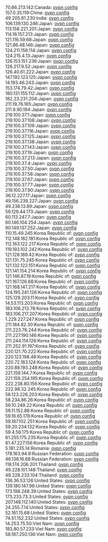 70.66.213.142:Canada: [ovpn config](vpn/70_66_213_142.ovpn)  
157.0.35.119:China: [ovpn config](vpn/157_0_35_119.ovpn)  
49.205.81.230:India: [ovpn config](vpn/49_205_81_230.ovpn)  
106.139.130.246:Japan: [ovpn config](vpn/106_139_130_246.ovpn)  
113.158.221.201:Japan: [ovpn config](vpn/113_158_221_201.ovpn)  
114.16.157.213:Japan: [ovpn config](vpn/114_16_157_213.ovpn)  
121.116.59.68:Japan: [ovpn config](vpn/121_116_59_68.ovpn)  
121.86.48.146:Japan: [ovpn config](vpn/121_86_48_146.ovpn)  
124.211.158.114:Japan: [ovpn config](vpn/124_211_158_114.ovpn)  
124.215.4.13:Japan: [ovpn config](vpn/124_215_4_13.ovpn)  
126.153.151.236:Japan: [ovpn config](vpn/126_153_151_236.ovpn)  
126.217.9.52:Japan: [ovpn config](vpn/126_217_9_52.ovpn)  
126.40.61.222:Japan: [ovpn config](vpn/126_40_61_222.ovpn)  
147.192.123.125:Japan: [ovpn config](vpn/147_192_123_125.ovpn)  
14.193.46.243:Japan: [ovpn config](vpn/14_193_46_243.ovpn)  
153.174.79.42:Japan: [ovpn config](vpn/153_174_79_42.ovpn)  
180.131.155.112:Japan: [ovpn config](vpn/180_131_155_112.ovpn)  
182.23.231.204:Japan: [ovpn config](vpn/182_23_231_204.ovpn)  
211.19.76.165:Japan: [ovpn config](vpn/211_19_76_165.ovpn)  
211.9.90.194:Japan: [ovpn config](vpn/211_9_90_194.ovpn)  
219.100.37.1:Japan: [ovpn config](vpn/219_100_37_1.ovpn)  
219.100.37.108:Japan: [ovpn config](vpn/219_100_37_108.ovpn)  
219.100.37.109:Japan: [ovpn config](vpn/219_100_37_109.ovpn)  
219.100.37.116:Japan: [ovpn config](vpn/219_100_37_116.ovpn)  
219.100.37.125:Japan: [ovpn config](vpn/219_100_37_125.ovpn)  
219.100.37.138:Japan: [ovpn config](vpn/219_100_37_138.ovpn)  
219.100.37.143:Japan: [ovpn config](vpn/219_100_37_143.ovpn)  
219.100.37.19:Japan: [ovpn config](vpn/219_100_37_19.ovpn)  
219.100.37.213:Japan: [ovpn config](vpn/219_100_37_213.ovpn)  
219.100.37.4:Japan: [ovpn config](vpn/219_100_37_4.ovpn)  
219.100.37.50:Japan: [ovpn config](vpn/219_100_37_50.ovpn)  
219.100.37.58:Japan: [ovpn config](vpn/219_100_37_58.ovpn)  
219.100.37.67:Japan: [ovpn config](vpn/219_100_37_67.ovpn)  
219.100.37.77:Japan: [ovpn config](vpn/219_100_37_77.ovpn)  
219.100.37.90:Japan: [ovpn config](vpn/219_100_37_90.ovpn)  
36.12.227.17:Japan: [ovpn config](vpn/36_12_227_17.ovpn)  
49.156.239.227:Japan: [ovpn config](vpn/49_156_239_227.ovpn)  
49.238.13.89:Japan: [ovpn config](vpn/49_238_13_89.ovpn)  
59.129.44.173:Japan: [ovpn config](vpn/59_129_44_173.ovpn)  
60.113.247.7:Japan: [ovpn config](vpn/60_113_247_7.ovpn)  
60.146.104.254:Japan: [ovpn config](vpn/60_146_104_254.ovpn)  
90.149.137.252:Japan: [ovpn config](vpn/90_149_137_252.ovpn)  
110.15.49.245:Korea Republic of: [ovpn config](vpn/110_15_49_245.ovpn)  
112.148.182.181:Korea Republic of: [ovpn config](vpn/112_148_182_181.ovpn)  
112.163.122.217:Korea Republic of: [ovpn config](vpn/112_163_122_217.ovpn)  
119.193.102.242:Korea Republic of: [ovpn config](vpn/119_193_102_242.ovpn)  
121.128.189.42:Korea Republic of: [ovpn config](vpn/121_128_189_42.ovpn)  
121.131.75.245:Korea Republic of: [ovpn config](vpn/121_131_75_245.ovpn)  
121.132.122.151:Korea Republic of: [ovpn config](vpn/121_132_122_151.ovpn)  
121.141.154.214:Korea Republic of: [ovpn config](vpn/121_141_154_214.ovpn)  
121.146.87.19:Korea Republic of: [ovpn config](vpn/121_146_87_19.ovpn)  
121.167.126.68:Korea Republic of: [ovpn config](vpn/121_167_126_68.ovpn)  
121.168.147.217:Korea Republic of: [ovpn config](vpn/121_168_147_217.ovpn)  
124.195.241.126:Korea Republic of: [ovpn config](vpn/124_195_241_126.ovpn)  
125.129.203.11:Korea Republic of: [ovpn config](vpn/125_129_203_11.ovpn)  
14.53.113.203:Korea Republic of: [ovpn config](vpn/14_53_113_203.ovpn)  
183.106.213.78:Korea Republic of: [ovpn config](vpn/183_106_213_78.ovpn)  
183.106.217.207:Korea Republic of: [ovpn config](vpn/183_106_217_207.ovpn)  
1.229.227.247:Korea Republic of: [ovpn config](vpn/1_229_227_247.ovpn)  
211.184.82.30:Korea Republic of: [ovpn config](vpn/211_184_82_30.ovpn)  
211.223.76.244:Korea Republic of: [ovpn config](vpn/211_223_76_244.ovpn)  
211.227.190.146:Korea Republic of: [ovpn config](vpn/211_227_190_146.ovpn)  
211.244.114.126:Korea Republic of: [ovpn config](vpn/211_244_114_126.ovpn)  
211.252.91.197:Korea Republic of: [ovpn config](vpn/211_252_91_197.ovpn)  
220.121.70.222:Korea Republic of: [ovpn config](vpn/220_121_70_222.ovpn)  
220.123.198.48:Korea Republic of: [ovpn config](vpn/220_123_198_48.ovpn)  
220.72.183.124:Korea Republic of: [ovpn config](vpn/220_72_183_124.ovpn)  
220.88.193.248:Korea Republic of: [ovpn config](vpn/220_88_193_248.ovpn)  
221.159.144.7:Korea Republic of: [ovpn config](vpn/221_159_144_7.ovpn)  
221.159.254.195:Korea Republic of: [ovpn config](vpn/221_159_254_195.ovpn)  
222.238.80.156:Korea Republic of: [ovpn config](vpn/222_238_80_156.ovpn)  
222.98.32.245:Korea Republic of: [ovpn config](vpn/222_98_32_245.ovpn)  
58.123.226.203:Korea Republic of: [ovpn config](vpn/58_123_226_203.ovpn)  
58.234.86.26:Korea Republic of: [ovpn config](vpn/58_234_86_26.ovpn)  
59.10.249.22:Korea Republic of: [ovpn config](vpn/59_10_249_22.ovpn)  
59.11.152.88:Korea Republic of: [ovpn config](vpn/59_11_152_88.ovpn)  
59.16.65.178:Korea Republic of: [ovpn config](vpn/59_16_65_178.ovpn)  
59.187.102.251:Korea Republic of: [ovpn config](vpn/59_187_102_251.ovpn)  
59.20.234.132:Korea Republic of: [ovpn config](vpn/59_20_234_132.ovpn)  
59.4.58.175:Korea Republic of: [ovpn config](vpn/59_4_58_175.ovpn)  
61.255.175.235:Korea Republic of: [ovpn config](vpn/61_255_175_235.ovpn)  
61.47.227.156:Korea Republic of: [ovpn config](vpn/61_47_227_156.ovpn)  
5.181.235.14:Romania: [ovpn config](vpn/5_181_235_14.ovpn)  
178.163.94.9:Russian Federation: [ovpn config](vpn/178_163_94_9.ovpn)  
46.138.16.68:Russian Federation: [ovpn config](vpn/46_138_16_68.ovpn)  
118.174.206.201:Thailand: [ovpn config](vpn/118_174_206_201.ovpn)  
49.228.101.148:Thailand: [ovpn config](vpn/49_228_101_148.ovpn)  
49.228.233.104:Thailand: [ovpn config](vpn/49_228_233_104.ovpn)  
136.36.53.126:United States: [ovpn config](vpn/136_36_53_126.ovpn)  
139.180.147.96:United States: [ovpn config](vpn/139_180_147_96.ovpn)  
173.198.248.39:United States: [ovpn config](vpn/173_198_248_39.ovpn)  
173.233.73.3:United States: [ovpn config](vpn/173_233_73_3.ovpn)  
207.148.112.140:United States: [ovpn config](vpn/207_148_112_140.ovpn)  
24.255.7.14:United States: [ovpn config](vpn/24_255_7_14.ovpn)  
52.161.15.68:United States: [ovpn config](vpn/52_161_15_68.ovpn)  
74.51.152.232:United States: [ovpn config](vpn/74_51_152_232.ovpn)  
14.253.75.50:Viet Nam: [ovpn config](vpn/14_253_75_50.ovpn)  
183.80.57.233:Viet Nam: [ovpn config](vpn/183_80_57_233.ovpn)  
58.187.250.136:Viet Nam: [ovpn config](vpn/58_187_250_136.ovpn)  

